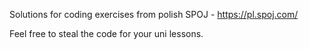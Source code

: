 Solutions for coding exercises from polish SPOJ - https://pl.spoj.com/

Feel free to steal the code for your uni lessons.
